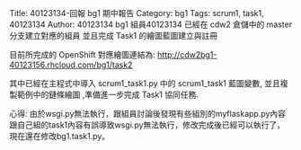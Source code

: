 Title: 40123134-回報 bg1 期中報告
Category: bg1
Tags: scrum1, task1, 40123134
Author: 40123134
bg1 組員40123134 已經在 cdw2 倉儲中的 master 分支建立對應的組員 並且完成 Task1 的繪圖藍圖建立與註冊

<!-- PELICAN_END_SUMMARY -->

目前所完成的 OpenShift 對應繪圖連結為: 
<a href="http://cdw2bg1-40123156.rhcloud.com/bg1/task2">http://cdw2bg1-40123156.rhcloud.com/bg1/task2</a>

其中已經在主程式中導入 scrum1_task1.py 中的 scrum1_task1 藍圖變數, 並且複製範例中的鏈條繪圖 ,準備進一步完成 Task1 協同任務.

心得:
由於wsgi.py無法執行，跟組員討論後發現有些組別的myflaskapp.py內容跟自己組的task1內容有誤導致wsgi.py無法執行，修改完成後已經可以執行了，現在還在修改bg1.task1.py。